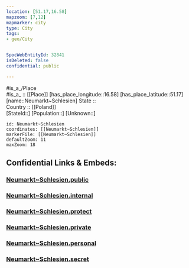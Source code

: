 ```yaml
---
location: [51.17,16.58] 
mapzoom: [7,12] 
mapmarker: city 
type: City
tags:
- geo/City


SpocWebEntityId: 32841
isDeleted: false
confidential: public

---
```

#is_a_/Place  
#is_a_ :: [[Place]] 
[has_place_longitude::16.58] 
[has_place_latitude::51.17] 
[name::Neumarkt~Schlesien] 
State ::  
Country :: [[Poland]]  
[StateId::] 
[Population::] 
[Unknown::] 


```leaflet
id: Neumarkt~Schlesien
coordinates: [[Neumarkt~Schlesien]] 
markerFile: [[Neumarkt~Schlesien]] 
defaultZoom: 11 
maxZoom: 18
```


## Confidential Links & Embeds: 

### [Neumarkt~Schlesien.public](/_public/\Earth\Continent\Europe\Europe~East\Poland\Provinces~Poland\Lower_Silesian\CityNeumarkt~Schlesien.public.md) 

### [Neumarkt~Schlesien.internal](/_internal/\Earth\Continent\Europe\Europe~East\Poland\Provinces~Poland\Lower_Silesian\CityNeumarkt~Schlesien.internal.md) 

### [Neumarkt~Schlesien.protect](/_protect/\Earth\Continent\Europe\Europe~East\Poland\Provinces~Poland\Lower_Silesian\CityNeumarkt~Schlesien.protect.md) 

### [Neumarkt~Schlesien.private](/_private/\Earth\Continent\Europe\Europe~East\Poland\Provinces~Poland\Lower_Silesian\CityNeumarkt~Schlesien.private.md) 

### [Neumarkt~Schlesien.personal](/_personal/\Earth\Continent\Europe\Europe~East\Poland\Provinces~Poland\Lower_Silesian\CityNeumarkt~Schlesien.personal.md) 

### [Neumarkt~Schlesien.secret](/_secret/\Earth\Continent\Europe\Europe~East\Poland\Provinces~Poland\Lower_Silesian\CityNeumarkt~Schlesien.secret.md)

